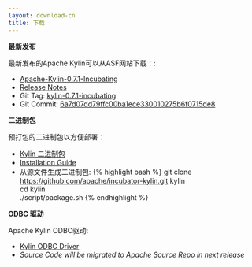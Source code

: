 ```yaml
---
layout: download-cn
title: 下载
---
```

__最新发布__

最新发布的Apache Kylin可以从ASF网站下载：:

  * [Apache-Kylin-0.7.1-Incubating](http://www.apache.org/dyn/closer.cgi/incubator/kylin/0.7.1-incubating)
  * [Release Notes](https://github.com/apache/incubator-kylin/blob/0.7-staging/docs/release_notes.md)
  * Git Tag: [kylin-0.7.1-incubating](https://github.com/apache/incubator-kylin/tree/kylin-0.7.1-incubating)
  * Git Commit: [6a7d07dd79ffc00ba1ece330010275b6f0715de8](https://github.com/apache/incubator-kylin/commit/6a7d07dd79ffc00ba1ece330010275b6f0715de8)

__二进制包__

预打包的二进制包以方便部署：

  * [Kylin 二进制包](http://kylin.incubator.apache.org/download/kylin-0.7.1-incubating.tar.gz)
  * [Installation Guide](https://github.com/apache/incubator-kylin/blob/master/docs/Installation/On%20Hadoop%20CLI%20installation.md)
  * 从源文件生成二进制包:
{% highlight bash %}
git clone https://github.com/apache/incubator-kylin.git kylin  
cd kylin   
./script/package.sh
{% endhighlight %}

__ODBC 驱动__

Apache Kylin ODBC驱动:

  * [Kylin ODBC Driver](http://kylin.incubator.apache.org/download/KylinODBC.zip)
  * _Source Code will be migrated to Apache Source Repo in next release_



